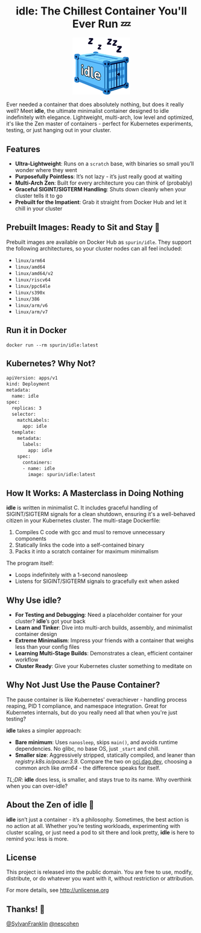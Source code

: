 <h1 align="center">idle: The Chillest Container You'll Ever Run 💤</h1>

<div align="center">
  <img src="idle_logo.svg" width="30%" alt="Idle Logo">
</div>

Ever needed a container that does absolutely nothing, but does it really well? Meet **idle**, the ultimate minimalist container designed to idle indefinitely with elegance. Lightweight, multi-arch, low level and optimized, it's like the Zen master of containers - perfect for Kubernetes experiments, testing, or just hanging out in your cluster.

## Features

- **Ultra-Lightweight**: Runs on a `scratch` base, with binaries so small you’ll wonder where they went
- **Purposefully Pointless**: It’s not lazy - it’s just really good at waiting
- **Multi-Arch Zen**: Built for every architecture you can think of (probably)
- **Graceful SIGINT/SIGTERM Handling**: Shuts down cleanly when your cluster tells it to go
- **Prebuilt for the Impatient**: Grab it straight from Docker Hub and let it chill in your cluster

## Prebuilt Images: Ready to Sit and Stay 🐾

Prebuilt images are available on Docker Hub as `spurin/idle`. They support the following architectures, so your cluster nodes can all feel included:

- `linux/arm64`
- `linux/amd64`
- `linux/amd64/v2`
- `linux/riscv64`
- `linux/ppc64le`
- `linux/s390x`
- `linux/386`
- `linux/arm/v6 `
- `linux/arm/v7`

## Run it in Docker

```
docker run --rm spurin/idle:latest
```

## Kubernetes? Why Not?

```
apiVersion: apps/v1
kind: Deployment
metadata:
  name: idle
spec:
  replicas: 3
  selector:
    matchLabels:
      app: idle
  template:
    metadata:
      labels:
        app: idle
    spec:
      containers:
      - name: idle
        image: spurin/idle:latest
```

## How It Works: A Masterclass in Doing Nothing

**idle** is written in minimalist C. It includes graceful handling of SIGINT/SIGTERM signals for a clean shutdown, ensuring it's a well-behaved citizen in your Kubernetes cluster. The multi-stage Dockerfile:

1. Compiles C code with gcc and musl to remove unnecessary components
2. Statically links the code into a self-contained binary
3. Packs it into a scratch container for maximum minimalism

The program itself:

- Loops indefinitely with a 1-second nanosleep
- Listens for SIGINT/SIGTERM signals to gracefully exit when asked

## Why Use idle?

- **For Testing and Debugging**: Need a placeholder container for your cluster? **idle**’s got your back
- **Learn and Tinker**: Dive into multi-arch builds, assembly, and minimalist container design
- **Extreme Minimalism**: Impress your friends with a container that weighs less than your config files
- **Learning Multi-Stage Builds**: Demonstrates a clean, efficient container workflow
- **Cluster Ready**: Give your Kubernetes cluster something to meditate on

## Why Not Just Use the Pause Container?

The pause container is like Kubernetes' overachiever - handling process reaping, PID 1 compliance, and namespace integration. Great for Kubernetes internals, but do you really need all that when you're just testing?  

**idle** takes a simpler approach: 

- **Bare minimum**: Uses `nanosleep`, skips `main()`, and avoids runtime dependencies. No glibc, no base OS, just `_start` and chill.  
- **Smaller size**: Aggressively stripped, statically compiled, and leaner than *registry.k8s.io/pause:3.9*. Compare the two on [oci.dag.dev](https://oci.dag.dev), choosing a common arch like *arm64* - the difference speaks for itself.  

*TL;DR*: **idle** does less, is smaller, and stays true to its name. Why overthink when you can over-idle?  

## About the Zen of idle 🧘

**idle** isn’t just a container - it’s a philosophy. Sometimes, the best action is no action at all. Whether you’re testing workloads, experimenting with cluster scaling, or just need a pod to sit there and look pretty, **idle** is here to remind you: less is more.

## License

This project is released into the public domain. You are free to use, modify, distribute, or do whatever you want with it, without restriction or attribution.

For more details, see http://unlicense.org

## Thanks! 🙏

[@SylvanFranklin](https://github.com/SylvanFranklin) [@nescohen](https://github.com/nescohen)
